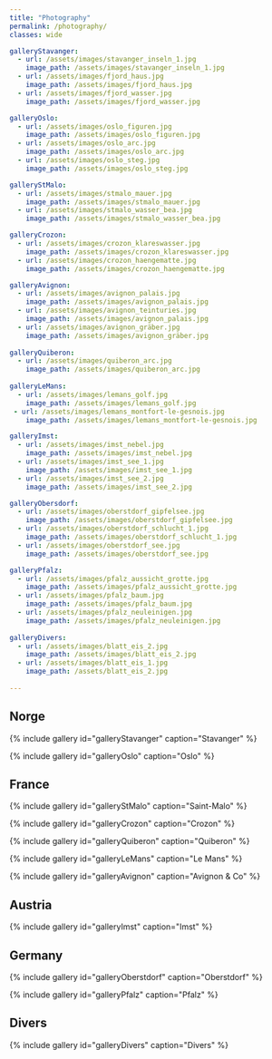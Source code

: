 ```yaml
---
title: "Photography"
permalink: /photography/
classes: wide

galleryStavanger:
  - url: /assets/images/stavanger_inseln_1.jpg
    image_path: /assets/images/stavanger_inseln_1.jpg  
  - url: /assets/images/fjord_haus.jpg
    image_path: /assets/images/fjord_haus.jpg
  - url: /assets/images/fjord_wasser.jpg
    image_path: /assets/images/fjord_wasser.jpg

galleryOslo:   
  - url: /assets/images/oslo_figuren.jpg
    image_path: /assets/images/oslo_figuren.jpg
  - url: /assets/images/oslo_arc.jpg
    image_path: /assets/images/oslo_arc.jpg
  - url: /assets/images/oslo_steg.jpg
    image_path: /assets/images/oslo_steg.jpg

galleryStMalo:
  - url: /assets/images/stmalo_mauer.jpg
    image_path: /assets/images/stmalo_mauer.jpg
  - url: /assets/images/stmalo_wasser_bea.jpg
    image_path: /assets/images/stmalo_wasser_bea.jpg

galleryCrozon: 
  - url: /assets/images/crozon_klareswasser.jpg
    image_path: /assets/images/crozon_klareswasser.jpg
  - url: /assets/images/crozon_haengematte.jpg
    image_path: /assets/images/crozon_haengematte.jpg

galleryAvignon:
  - url: /assets/images/avignon_palais.jpg
    image_path: /assets/images/avignon_palais.jpg
  - url: /assets/images/avignon_teinturies.jpg
    image_path: /assets/images/avignon_palais.jpg
  - url: /assets/images/avignon_gräber.jpg
    image_path: /assets/images/avignon_gräber.jpg
    
galleryQuiberon:
  - url: /assets/images/quiberon_arc.jpg
    image_path: /assets/images/quiberon_arc.jpg
    
galleryLeMans:
  - url: /assets/images/lemans_golf.jpg
    image_path: /assets/images/lemans_golf.jpg
 - url: /assets/images/lemans_montfort-le-gesnois.jpg
    image_path: /assets/images/lemans_montfort-le-gesnois.jpg

galleryImst:
  - url: /assets/images/imst_nebel.jpg
    image_path: /assets/images/imst_nebel.jpg
  - url: /assets/images/imst_see_1.jpg
    image_path: /assets/images/imst_see_1.jpg
  - url: /assets/images/imst_see_2.jpg
    image_path: /assets/images/imst_see_2.jpg

galleryObersdorf:
  - url: /assets/images/oberstdorf_gipfelsee.jpg
    image_path: /assets/images/oberstdorf_gipfelsee.jpg
  - url: /assets/images/oberstdorf_schlucht_1.jpg
    image_path: /assets/images/oberstdorf_schlucht_1.jpg
  - url: /assets/images/oberstdorf_see.jpg
    image_path: /assets/images/oberstdorf_see.jpg 

galleryPfalz:
  - url: /assets/images/pfalz_aussicht_grotte.jpg
    image_path: /assets/images/pfalz_aussicht_grotte.jpg
  - url: /assets/images/pfalz_baum.jpg
    image_path: /assets/images/pfalz_baum.jpg
  - url: /assets/images/pfalz_neuleinigen.jpg
    image_path: /assets/images/pfalz_neuleinigen.jpg 
  
galleryDivers:
  - url: /assets/images/blatt_eis_2.jpg
    image_path: /assets/images/blatt_eis_2.jpg
  - url: /assets/images/blatt_eis_1.jpg
    image_path: /assets/blatt_eis_2.jpg
    
---
```

## Norge

{% include gallery id="galleryStavanger" caption="Stavanger" %}

{% include gallery id="galleryOslo" caption="Oslo" %}

## France

{% include gallery id="galleryStMalo" caption="Saint-Malo" %}

{% include gallery id="galleryCrozon" caption="Crozon" %}

{% include gallery id="galleryQuiberon" caption="Quiberon" %}

{% include gallery id="galleryLeMans" caption="Le Mans" %}

{% include gallery id="galleryAvignon" caption="Avignon & Co" %}

## Austria

{% include gallery id="galleryImst" caption="Imst" %}

## Germany

{% include gallery id="galleryOberstdorf" caption="Oberstdorf" %}

{% include gallery id="galleryPfalz" caption="Pfalz" %}

## Divers

{% include gallery id="galleryDivers" caption="Divers" %}

<!-- https://mmistakes.github.io/minimal-mistakes/post%20formats/post-gallery/ -->
